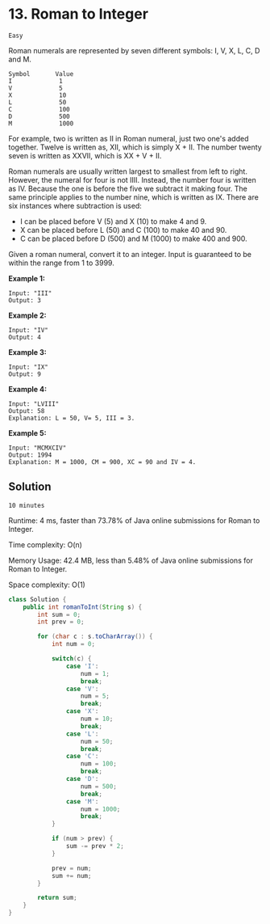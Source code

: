 # 13. Roman to Integer

`Easy`

Roman numerals are represented by seven different symbols: I, V, X, L, C, D and M.

```none
Symbol       Value
I             1
V             5
X             10
L             50
C             100
D             500
M             1000
```

For example, two is written as II in Roman numeral, just two one's added together. Twelve is written as, XII, which is simply X + II. The number twenty seven is written as XXVII, which is XX + V + II.

Roman numerals are usually written largest to smallest from left to right. However, the numeral for four is not IIII. Instead, the number four is written as IV. Because the one is before the five we subtract it making four. The same principle applies to the number nine, which is written as IX. There are six instances where subtraction is used:

- I can be placed before V (5) and X (10) to make 4 and 9.
- X can be placed before L (50) and C (100) to make 40 and 90.
- C can be placed before D (500) and M (1000) to make 400 and 900.

Given a roman numeral, convert it to an integer. Input is guaranteed to be within the range from 1 to 3999.

**Example 1:**

```none
Input: "III"
Output: 3
```

**Example 2:**

```none
Input: "IV"
Output: 4
```

**Example 3:**

```none
Input: "IX"
Output: 9
```

**Example 4:**

```none
Input: "LVIII"
Output: 58
Explanation: L = 50, V= 5, III = 3.
```

**Example 5:**

```none
Input: "MCMXCIV"
Output: 1994
Explanation: M = 1000, CM = 900, XC = 90 and IV = 4.
```

## Solution

`10 minutes`

Runtime: 4 ms, faster than 73.78% of Java online submissions for Roman to Integer.

Time complexity: O(n)

Memory Usage: 42.4 MB, less than 5.48% of Java online submissions for Roman to Integer.

Space complexity: O(1)

```java
class Solution {
    public int romanToInt(String s) {
        int sum = 0;
        int prev = 0;

        for (char c : s.toCharArray()) {
            int num = 0;

            switch(c) {
                case 'I':
                    num = 1;
                    break;
                case 'V':
                    num = 5;
                    break;
                case 'X':
                    num = 10;
                    break;
                case 'L':
                    num = 50;
                    break;
                case 'C':
                    num = 100;
                    break;
                case 'D':
                    num = 500;
                    break;
                case 'M':
                    num = 1000;
                    break;
            }

            if (num > prev) {
                sum -= prev * 2;
            }

            prev = num;
            sum += num;
        }

        return sum;
    }
}
```
